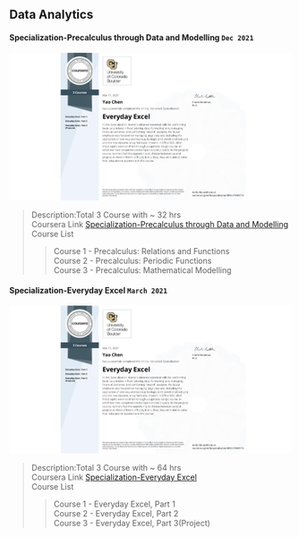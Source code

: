 ## Data Analytics

#### Specialization-Precalculus through Data and Modelling `Dec 2021`

![Certificate](Specialization-Everyday%20Excel/Specialization-Everyday%20Excel.jpeg)

> Description:Total 3 Course with ~ 32 hrs  
> Coursera Link [Specialization-Precalculus through Data and Modelling](https://www.coursera.org/specializations/precalculus-data-modelling)  
> Course List
>
> > Course 1 - Precalculus: Relations and Functions  
> > Course 2 - Precalculus: Periodic Functions  
> > Course 3 - Precalculus: Mathematical Modelling

#### Specialization-Everyday Excel `March 2021`

![Certificate](Specialization-Everyday%20Excel/Specialization-Everyday%20Excel.jpeg)

> Description:Total 3 Course with ~ 64 hrs  
> Coursera Link [Specialization-Everyday Excel](https://www.coursera.org/specializations/everyday-excel)  
> Course List
>
> > Course 1 - Everyday Excel, Part 1  
> > Course 2 - Everyday Excel, Part 2  
> > Course 3 - Everyday Excel, Part 3(Project)
